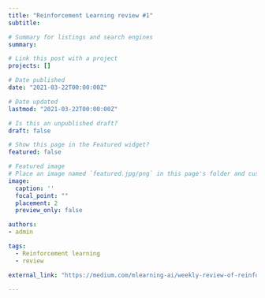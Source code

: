 ```yaml
---
title: "Reinforcement Learning review #1"
subtitle: 

# Summary for listings and search engines
summary: 

# Link this post with a project
projects: []

# Date published
date: "2021-03-22T00:00:00Z"

# Date updated
lastmod: "2021-03-22T00:00:00Z"

# Is this an unpublished draft?
draft: false

# Show this page in the Featured widget?
featured: false

# Featured image
# Place an image named `featured.jpg/png` in this page's folder and customize its options here.
image:
  caption: ''
  focal_point: ""
  placement: 2
  preview_only: false

authors:
- admin

tags:
  - Reinforcement learning
  - review

external_link: "https://medium.com/mlearning-ai/weekly-review-of-reinforcement-learning-papers-1-b9de230a4158?source=friends_link&sk=78551cd3d1f21f54d6b5ed944f4aa087"

---
```











